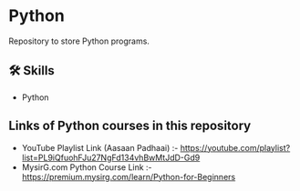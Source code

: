 # Python
Repository to store Python programs.


## 🛠 Skills
- Python


## Links of Python courses in this repository
- YouTube Playlist Link (Aasaan Padhaai) :- https://youtube.com/playlist?list=PL9iQfuohFJu27NgFd134vhBwMtJdD-Gd9
- MysirG.com Python Course Link :- https://premium.mysirg.com/learn/Python-for-Beginners
